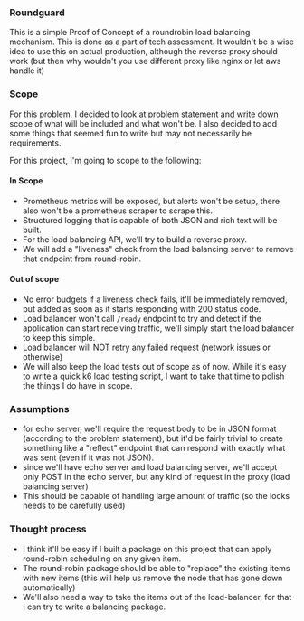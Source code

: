 ### Roundguard
This is a simple Proof of Concept of a roundrobin load balancing mechanism. This is done as a part of tech assessment. It wouldn't be a wise idea to use this on actual production, although the reverse proxy should work (but then why wouldn't you use different proxy like nginx or let aws handle it)

### Scope
For this problem, I decided to look at problem statement and write down scope of what will be included and what won't be. I also decided to add some things that seemed fun to write but may not necessarily be requirements.

For this project, I'm going to scope to the following:

#### In Scope
- Prometheus metrics will be exposed, but alerts won't be setup, there also won't be a prometheus scraper to scrape this.
- Structured logging that is capable of both JSON and rich text will be built.
- For the load balancing API, we'll try to build a reverse proxy.
- We will add a "liveness" check from the load balancing server to remove that endpoint from round-robin.

#### Out of scope
- No error budgets if a liveness check fails, it'll be immediately removed, but added as soon as it starts responding with 200 status code.
- Load balancer won't call `/ready` endpoint to try and detect if the application can start receiving traffic, we'll simply start the load balancer to keep this simple.
- Load balancer will NOT retry any failed request (network issues or otherwise)
- We will also keep the load tests out of scope as of now. While it's easy to write a quick k6 load testing script, I want to take that time to polish the things I do have in scope.

### Assumptions
- for echo server, we'll require the request body to be in JSON format (according to the problem statement), but it'd be fairly trivial to create something like a "reflect" endpoint that can respond with exactly what was sent (even if it was not JSON).
- since we'll have echo server and load balancing server, we'll accept only POST in the echo server, but any kind of request in the proxy (load balancing server)
- This should be capable of handling large amount of traffic (so the locks needs to be carefully used)

### Thought process
- I think it'll be easy if I built a package on this project that can apply round-robin scheduling on any given item.
- The round-robin package should be able to "replace" the existing items with new items (this will help us remove the node that has gone down automatically)
- We'll also need a way to take the items out of the load-balancer, for that I can try to write a balancing package.
